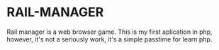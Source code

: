 RAIL-MANAGER
============

Rail manager is a web browser game. This is my first aplication in php, however, it's not a seriously work, it's a simple passtime for learn php.
